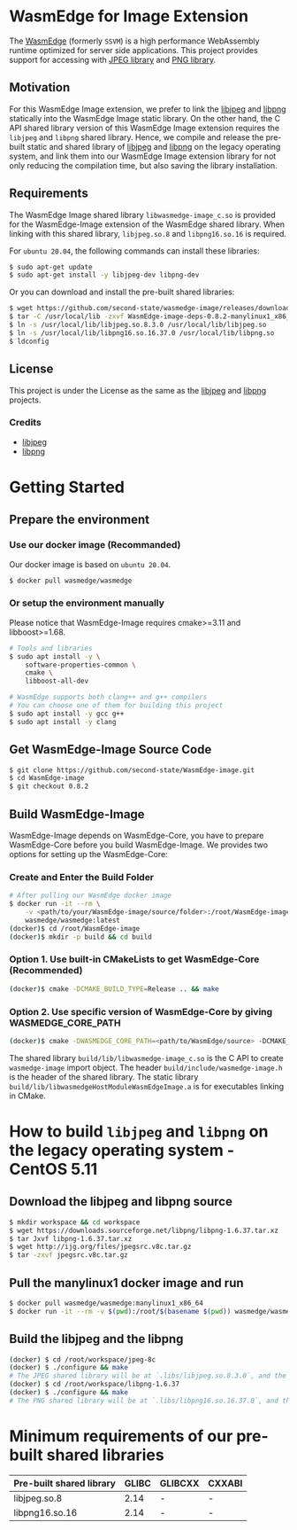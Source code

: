 # WasmEdge for Image Extension

The [WasmEdge](https://github.com/WasmEdge/WasmEdge) (formerly `SSVM`) is a high performance WebAssembly runtime optimized for server side applications. This project provides support for accessing with [JPEG library](http://ijg.org/) and [PNG library](http://www.libpng.org/pub/png/libpng.html).

## Motivation

For this WasmEdge Image extension, we prefer to link the [libjpeg](http://ijg.org/) and [libpng](http://www.libpng.org/pub/png/libpng.html) statically into the WasmEdge Image static library. On the other hand, the C API shared library version of this WasmEdge Image extension requires the `libjpeg` and `libpng` shared library. Hence, we compile and release the pre-built static and shared library of [libjpeg](http://ijg.org/) and [libpng](http://www.libpng.org/pub/png/libpng.html) on the legacy operating system, and link them into our WasmEdge Image extension library for not only reducing the compilation time, but also saving the library installation.

## Requirements

The WasmEdge Image shared library `libwasmedge-image_c.so` is provided for the WasmEdge-Image extension of the WasmEdge shared library. When linking with this shared library, `libjpeg.so.8` and `libpng16.so.16` is required.

For `ubuntu 20.04`, the following commands can install these libraries:
```bash
$ sudo apt-get update
$ sudo apt-get install -y libjpeg-dev libpng-dev
```

Or you can download and install the pre-built shared libraries:

```bash
$ wget https://github.com/second-state/wasmedge-image/releases/download/0.8.2/WasmEdge-image-deps-0.8.2-manylinux1_x86_64.tar.gz
$ tar -C /usr/local/lib -zxvf WasmEdge-image-deps-0.8.2-manylinux1_x86_64.tar.gz
$ ln -s /usr/local/lib/libjpeg.so.8.3.0 /usr/local/lib/libjpeg.so
$ ln -s /usr/local/lib/libpng16.so.16.37.0 /usr/local/lib/libpng.so
$ ldconfig
```

## License

This project is under the License as the same as the [libjpeg](http://ijg.org/) and [libpng](http://www.libpng.org/pub/png/libpng.html) projects.

### Credits

- [libjpeg](http://ijg.org/)
- [libpng](http://www.libpng.org/pub/png/libpng.html)

# Getting Started

## Prepare the environment

### Use our docker image (Recommanded)

Our docker image is based on `ubuntu 20.04`.

```bash
$ docker pull wasmedge/wasmedge
```

### Or setup the environment manually

Please notice that WasmEdge-Image requires cmake>=3.11 and libboost>=1.68.

```bash
# Tools and libraries
$ sudo apt install -y \
	software-properties-common \
	cmake \
	libboost-all-dev

# WasmEdge supports both clang++ and g++ compilers
# You can choose one of them for building this project
$ sudo apt install -y gcc g++
$ sudo apt install -y clang
```

## Get WasmEdge-Image Source Code

```bash
$ git clone https://github.com/second-state/WasmEdge-image.git
$ cd WasmEdge-image
$ git checkout 0.8.2
```

## Build WasmEdge-Image

WasmEdge-Image depends on WasmEdge-Core, you have to prepare WasmEdge-Core before you build WasmEdge-Image.
We provides two options for setting up the WasmEdge-Core:

### Create and Enter the Build Folder

```bash
# After pulling our WasmEdge docker image
$ docker run -it --rm \
    -v <path/to/your/WasmEdge-image/source/folder>:/root/WasmEdge-image \
    wasmedge/wasmedge:latest
(docker)$ cd /root/WasmEdge-image
(docker)$ mkdir -p build && cd build
```

### Option 1. Use built-in CMakeLists to get WasmEdge-Core (Recommended)

```bash
(docker)$ cmake -DCMAKE_BUILD_TYPE=Release .. && make
```

### Option 2. Use specific version of WasmEdge-Core by giving WASMEDGE_CORE_PATH

```bash
(docker)$ cmake -DWASMEDGE_CORE_PATH=<path/to/WasmEdge/source> -DCMAKE_BUILD_TYPE=Release .. && make
```

The shared library `build/lib/libwasmedge-image_c.so` is the C API to create `wasmedge-image` import object.
The header `build/include/wasmedge-image.h` is the header of the shared library.
The static library `build/lib/libwasmedgeHostModuleWasmEdgeImage.a` is for executables linking in CMake.

# How to build `libjpeg` and `libpng` on the legacy operating system - CentOS 5.11

## Download the libjpeg and libpng source

```bash
$ mkdir workspace && cd workspace
$ wget https://downloads.sourceforge.net/libpng/libpng-1.6.37.tar.xz
$ tar Jxvf libpng-1.6.37.tar.xz
$ wget http://ijg.org/files/jpegsrc.v8c.tar.gz
$ tar -zxvf jpegsrc.v8c.tar.gz
```

## Pull the manylinux1 docker image and run

```bash
$ docker pull wasmedge/wasmedge:manylinux1_x86_64
$ docker run -it --rm -v $(pwd):/root/$(basename $(pwd)) wasmedge/wasmedge:manylinux1_x86_64
```

## Build the libjpeg and the libpng

```bash
(docker) $ cd /root/workspace/jpeg-8c
(docker) $ ./configure && make
# The JPEG shared library will be at `.libs/libjpeg.so.8.3.0`, and the static library will be at `.libs/libjpeg.a`.
(docker) $ cd /root/workspace/libpng-1.6.37
(docker) $ ./configure && make
# The PNG shared library will be at `.libs/libpng16.so.16.37.0`, and the static library will be at `.libs/libpng16.a`.
```

# Minimum requirements of our pre-built shared libraries

| Pre-built shared library          | GLIBC          | GLIBCXX       | CXXABI          |
| --------------------------        | -------------- | ------------- | --------------- |
| libjpeg.so.8                      | 2.14           | -             | -               |
| libpng16.so.16                    | 2.14           | -             | -               |
